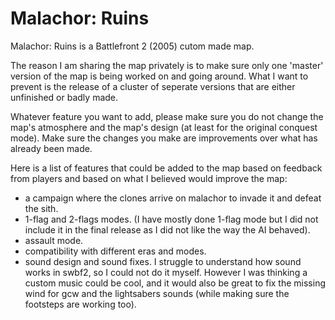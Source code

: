 # Malachor: Ruins
Malachor: Ruins is a Battlefront 2 (2005) cutom made map. 

The reason I am sharing the map privately is to make sure only one 'master' version of the map is being worked on and going around. What I want to prevent is the release of a cluster of seperate versions that are either unfinished or badly made.

Whatever feature you want to add, please make sure you do not change the map's atmosphere and the map's design (at least for the original conquest mode). Make sure the changes you make are improvements over what has already been made.

Here is a list of features that could be added to the map based on feedback from players and based on what I believed would improve the map:

- a campaign where the clones arrive on malachor to invade it and defeat the sith.
- 1-flag and 2-flags modes. (I have mostly done 1-flag mode but I did not include it in the final release as I did not like the way the AI behaved).
- assault mode.
- compatibility with different eras and modes.
- sound design and sound fixes. I struggle to understand how sound works in swbf2, so I could not do it myself. However I was thinking a custom music could be cool, and it would also be great to fix the missing wind for gcw and the lightsabers sounds (while making sure the footsteps are working too).
